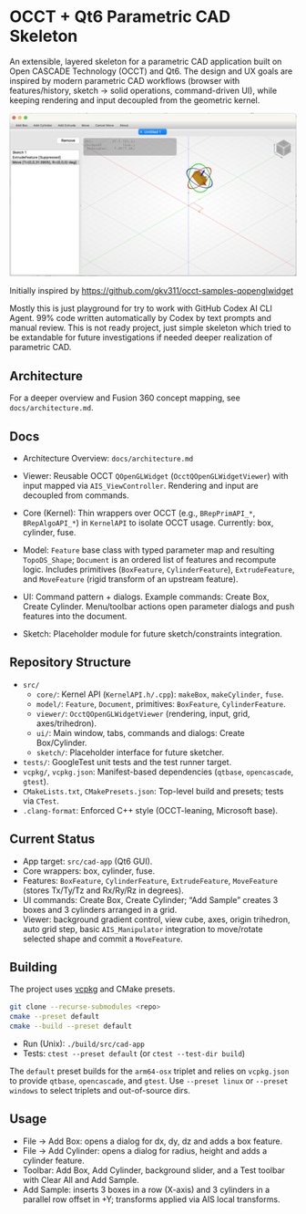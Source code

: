 # OCCT + Qt6 Parametric CAD Skeleton

An extensible, layered skeleton for a parametric CAD application built on Open CASCADE Technology (OCCT) and Qt6. The design and UX goals are inspired by modern parametric CAD workflows (browser with features/history, sketch → solid operations, command-driven UI), while keeping rendering and input decoupled from the geometric kernel.

![sample screenshot](/docs/sample-screenshot.png)

Initially inspired by https://github.com/gkv311/occt-samples-qopenglwidget

Mostly this is just playground for try to work with GitHub Codex AI CLI Agent. 99% code written automatically by Codex by text prompts and manual review. This is not ready project, just simple skeleton which tried to be extandable for future investigations if needed deeper realization of parametric CAD.

## Architecture

For a deeper overview and Fusion 360 concept mapping, see `docs/architecture.md`.

## Docs

- Architecture Overview: `docs/architecture.md`

- Viewer: Reusable OCCT `QOpenGLWidget` (`OcctQOpenGLWidgetViewer`) with input mapped via `AIS_ViewController`. Rendering and input are decoupled from commands.
- Core (Kernel): Thin wrappers over OCCT (e.g., `BRepPrimAPI_*`, `BRepAlgoAPI_*`) in `KernelAPI` to isolate OCCT usage. Currently: box, cylinder, fuse.
- Model: `Feature` base class with typed parameter map and resulting `TopoDS_Shape`; `Document` is an ordered list of features and recompute logic. Includes primitives (`BoxFeature`, `CylinderFeature`), `ExtrudeFeature`, and `MoveFeature` (rigid transform of an upstream feature).
- UI: Command pattern + dialogs. Example commands: Create Box, Create Cylinder. Menu/toolbar actions open parameter dialogs and push features into the document.
- Sketch: Placeholder module for future sketch/constraints integration.

## Repository Structure

- `src/`
  - `core/`: Kernel API (`KernelAPI.h/.cpp`): `makeBox`, `makeCylinder`, `fuse`.
  - `model/`: `Feature`, `Document`, primitives: `BoxFeature`, `CylinderFeature`.
  - `viewer/`: `OcctQOpenGLWidgetViewer` (rendering, input, grid, axes/trihedron).
  - `ui/`: Main window, tabs, commands and dialogs: Create Box/Cylinder.
  - `sketch/`: Placeholder interface for future sketcher.
- `tests/`: GoogleTest unit tests and the test runner target.
- `vcpkg/`, `vcpkg.json`: Manifest-based dependencies (`qtbase`, `opencascade`, `gtest`).
- `CMakeLists.txt`, `CMakePresets.json`: Top-level build and presets; tests via `CTest`.
- `.clang-format`: Enforced C++ style (OCCT-leaning, Microsoft base).

## Current Status

- App target: `src/cad-app` (Qt6 GUI).
- Core wrappers: box, cylinder, fuse.
- Features: `BoxFeature`, `CylinderFeature`, `ExtrudeFeature`, `MoveFeature` (stores Tx/Ty/Tz and Rx/Ry/Rz in degrees).
- UI commands: Create Box, Create Cylinder; “Add Sample” creates 3 boxes and 3 cylinders arranged in a grid.
- Viewer: background gradient control, view cube, axes, origin trihedron, auto grid step, basic `AIS_Manipulator` integration to move/rotate selected shape and commit a `MoveFeature`.

## Building

The project uses [vcpkg](https://github.com/microsoft/vcpkg) and CMake presets.

```bash
git clone --recurse-submodules <repo>
cmake --preset default
cmake --build --preset default
```

- Run (Unix): `./build/src/cad-app`
- Tests: `ctest --preset default` (or `ctest --test-dir build`)

The `default` preset builds for the `arm64-osx` triplet and relies on `vcpkg.json` to provide `qtbase`, `opencascade`, and `gtest`. Use `--preset linux` or `--preset windows` to select triplets and out-of-source dirs.

## Usage

- File → Add Box: opens a dialog for dx, dy, dz and adds a box feature.
- File → Add Cylinder: opens a dialog for radius, height and adds a cylinder feature.
- Toolbar: Add Box, Add Cylinder, background slider, and a Test toolbar with Clear All and Add Sample.
- Add Sample: inserts 3 boxes in a row (X-axis) and 3 cylinders in a parallel row offset in +Y; transforms applied via AIS local transforms.
